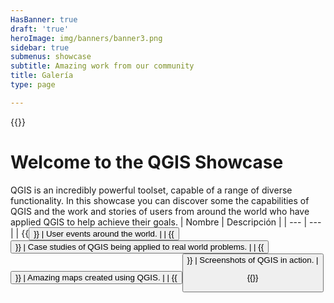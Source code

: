 ```yaml
---
HasBanner: true
draft: 'true'
heroImage: img/banners/banner3.png
sidebar: true
submenus: showcase
subtitle: Amazing work from our community
title: Galería
type: page

---
```

{{<content-start >}}
# Welcome to the QGIS Showcase
QGIS is an incredibly powerful toolset, capable of a range of diverse functionality. In this showcase you can discover some the capabilities of QGIS and the work and stories of users from around the world who have applied QGIS to help achieve their goals.
| Nombre | Descripción |
| --- | --- |
| {{<button fullwidth="true" icon="fa-solid fa-calendar" class="is-success" link="showcase/user-group-events" text="User Group News" >}} | User events around the world. |
| {{<button fullwidth="true" icon="fa-solid fa-person" class="is-success" link="showcase/case-studies/" text="Casos de estudio" >}} | Case studies of QGIS being applied to real world problems. |
| {{<button fullwidth="true" icon="fa-solid fa-map" class="is-success" link="showcase/maps/" text="Mapas" >}} | Amazing maps created using QGIS. |
| {{<button fullwidth="true" icon="fa-solid fa-display" class="is-success" link="showcase/screenshots/" text="Capturas de pantalla" >}} | Screenshots of QGIS in action. |

{{<content-end >}}
